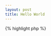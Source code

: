 ```yaml
---
layout: post
title: Hello World
---
```


{% highlight php %}

<?php

echo "Hello World";

{% endhighlight %}
